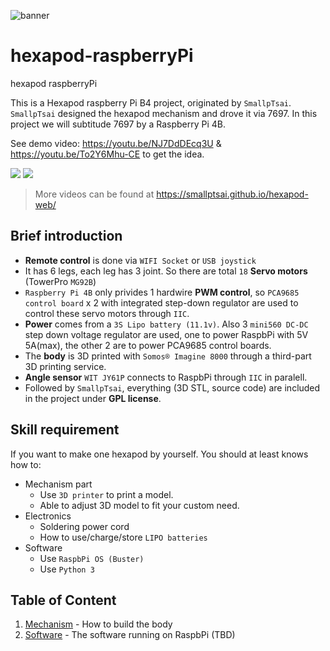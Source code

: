 ![banner](files/hexapod_og.jpg)

# hexapod-raspberryPi

hexapod raspberryPi

This is a Hexapod raspberry Pi B4 project, originated by `SmallpTsai`.
`SmallpTsai` designed the hexapod mechanism and drove it via 7697. 
In this project we will subtitude 7697 by a Raspberry Pi 4B. 

See demo video: https://youtu.be/NJ7DdDEcq3U & https://youtu.be/To2Y6Mhu-CE to get the idea.

<a href='https://youtu.be/NJ7DdDEcq3U'><img src='http://img.youtube.com/vi/NJ7DdDEcq3U/mqdefault.jpg'/></a>
<a href='https://youtu.be/To2Y6Mhu-CE'><img src='http://img.youtube.com/vi/To2Y6Mhu-CE/mqdefault.jpg'/></a>

> More videos can be found at https://smallptsai.github.io/hexapod-web/

## Brief introduction

* **Remote control** is done via `WIFI Socket` or `USB joystick`
* It has 6 legs, each leg has 3 joint. So there are total `18` **Servo motors** (TowerPro `MG92B`)
* `Raspberry Pi 4B` only privides 1 hardwire **PWM control**, so `PCA9685 control board` x 2 with integrated step-down regulator are used to control these servo motors through `IIC`.
* **Power** comes from a `3S Lipo battery (11.1v)`. Also 3 `mini560 DC-DC` step down voltage regulator are used, one to power RaspbPi with 5V 5A(max), the other 2 are to power PCA9685 control boards.
* The **body** is 3D printed with `Somos® Imagine 8000` through a third-part 3D printing service.  
* **Angle sensor** `WIT JY61P` connects to RaspbPi through `IIC` in paralell.
* Followed by `SmallpTsai`, everything (3D STL, source code) are included in the project under **GPL license**.

## Skill requirement

If you want to make one hexapod by yourself. You should at least knows how to:

* Mechanism part
    * Use `3D printer` to print a model.
    * Able to adjust 3D model to fit your custom need.
* Electronics
    * Soldering power cord
    * How to use/charge/store `LIPO batteries`
* Software
    * Use `RaspbPi OS (Buster)` 
    * Use `Python 3`

## Table of Content

1. [Mechanism](mechanism/) - How to build the body
1. [Software](software/) - The software running on RaspbPi (TBD)

